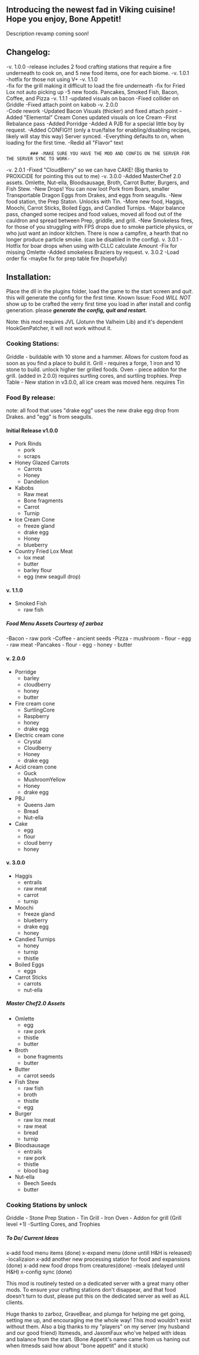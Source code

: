 ## Introducing the newest fad in Viking cuisine! Hope you enjoy, Bone Appetit!

Description revamp coming soon!

## Changelog:

-v. 1.0.0
	-release includes 2 food crafting stations that require a fire underneath to cook on, and 5 new food items, one for each biome.
-v. 1.0.1 	
	-hotfix for those not using V+
-v. 1.1.0 	
	-fix for the grill making it difficult to load the fire underneath
	-fix for Fried Lox not auto picking up
	-5 new foods. Pancakes, Smoked Fish, Bacon, Coffee, and Pizza
-v. 1.1.1
	-updated visuals on bacon
	-Fixed collider on Griddle
	-Fixed attach point on kabob 
-v. 2.0.0	  
	-Code rework
	-Updated Bacon Visuals (thicker) and fixed attach point
	-Added "Elemental" Cream Cones updated visuals on Ice Cream
	-First Rebalance pass
	-Added Porridge
	-Added A PJB for a special little boy by request.
	-Added CONFIG!!! (only a true/false for enabling/disabling recipes, likely will stay this way) Server synced. 
	-Everything defaults to on, when loading for the first time.
	-Redid all "Flavor" text
        
			 ### -MAKE SURE YOU HAVE THE MOD AND CONFIG ON THE SERVER FOR THE SERVER SYNC TO WORK-
	
-v. 2.0.1
	-Fixed "CloudBerry" so we can have CAKE! (Big thanks to PROXiCiDE for pointing this out to me)
-v. 3.0.0
	-Added MasterChef 2.0 assets. Omlette, Nut-ella, Bloodsausage, Broth, Carrot Butter, Burgers, and Fish Stew.
	-New Drops! You can now loot Pork from Boars, smaller Transportable Dragon Eggs from Drakes, and eggs from seagulls.
	-New food station, the Prep Staton. Unlocks with Tin.
	-More new food, Haggis, Moochi, Carrot Sticks, Boiled Eggs, and Candied Turnips.
	-Major balance pass, changed some recipes and food values, moved all food out of the cauldron and spread between Prep, griddle, and grill.
	-New Smokeless fires, for those of you struggling with FPS drops due to smoke particle physics, or who just want an indoor kitchen. There is now a campfire, a hearth that no longer produce particle smoke. (can be disabled in the config).
v. 3.0.1
	-Hotfix for boar drops when using with CLLC calculate Amount
	-Fix for missing Omlette
	-Added smokeless Braziers by request.
v. 3.0.2
	-Load order fix
	-maybe fix for prep table fire (hopefully)


## Installation:

Place the dll  in the plugins folder, load the game to the start  screen and *quit*. this will generate the config for the first time.
Known Issue: Food *WILL NOT* show up to be crafted the verry first time you load in after install and config generation. please ***generate the config, quit and restart.***
			

Note: this mod requires JVL (Jotunn the Valheim Lib) and it's dependent HookGenPatcher, it will not work without it.


### Cooking Stations:

Griddle		- buildable with 10 stone and a hammer. Allows for custom food as soon as you find a place to build it.
Grill  		- requires a forge, 1 iron and 10 stone to build. unlock higher tier grilled foods.
Oven		- piece addon for the grill. (added in 2.0.0) requires surtling cores, and surtling trophies.
Prep Table	- New station in v3.0.0, all ice cream was moved here. requires Tin

### Food By release:

note: all food that uses "drake egg" uses the new drake egg drop from Drakes. and "egg" is from seagulls.

#### Initial Release v1.0.0

- Pork Rinds 
	- pork
	- scraps
- Honey Glazed Carrots 
	- Carrots
	- Honey
	- Dandelion
- Kabobs
	- Raw meat
	- Bone fragments
	- Carrot
	- Turnip
- Ice Cream Cone
	- freeze gland
	- drake egg
	- Honey
	- blueberry
- Country Fried Lox Meat
	- lox meat
	- butter
	- barley flour
	- egg (new seagull drop)


#### v. 1.1.0

- Smoked Fish
	- raw fish


##### Food Menu Assets Courtesy of zarboz

-Bacon
	- raw pork
-Coffee
	- ancient seeds
-Pizza
	- mushroom
	- flour
	- egg
	- raw meat
-Pancakes
	- flour
	- egg
	- honey
	- butter


#### v. 2.0.0

- Porridge
	- barley
	- cloudberry
	- honey
	- butter
- Fire cream cone
	- SurtlingCore
	- Raspberry
	- honey
	- drake egg
- Electric cream cone
	- Crystal
	- Cloudberry
	- Honey
	- drake egg
- Acid cream cone
	- Guck
	- MushroomYellow
	- Honey
	- drake egg
- PBJ
	- Queens Jam
	- Bread
	- Nut-ella
- Cake
	- egg
	- flour
	- cloud berry
	- honey


#### v. 3.0.0

- Haggis
	- entrails
	- raw meat
	- carrot
	- turnip
- Moochi
	- freeze gland
	- blueberry
	- drake egg
	- honey
- Candied Turnips
	- honey
	- turnip
	- thistle
- Boiled Eggs
	- eggs
- Carrot Sticks
	- carrots
	- nut-ella


##### Master Chef2.0 Assets

- Omlette
	- egg
	- raw pork
	- thistle
	- butter
- Broth
	- bone fragments
	- butter
- Butter
	- carrot seeds
- Fish Stew
	- raw fish
	- broth
	- thistle
	- egg
- Burger
	- raw lox meat
	- raw meat
	- bread
	- turnip
- Bloodsausage
	- entrails
	- raw pork
	- thistle
	- blood bag
- Nut-ella
	- Beech Seeds
	- butter


### Cooking Stations by unlock

Griddle - Stone
Prep Station - Tin
Grill - Iron
Oven - Addon for grill (Grill level +1) -Surtling Cores, and Trophies


##### To Do/ Current Ideas

x-add food menu items (done)
x-expand menu (done untill H&H is released)
-localizaion
x-add another new processing station for food and expansions (done)
x-add new food drops from creatures(done)
-meals (delayed until H&H)
x-config sync (done)

This mod is routinely tested on a dedicated server with a great many other mods. To ensure your crafting stations don't disappear, and that food doesn't turn to dust, please put this on the dedicated server as well as ALL clients.


Huge thanks to zarboz, GraveBear, and plumga for helping me get going, setting me up, and encouraging me the whole way! This mod wouldn't exist without them.
Also a big thanks to my "players" on my server (my husband and our good friend) Itsmesds, and JaxomFaux who've helped with ideas and balance from the start. (Bone Appetit's name came from us haning out when itmesds said how about "bone appetit" and it stuck)
